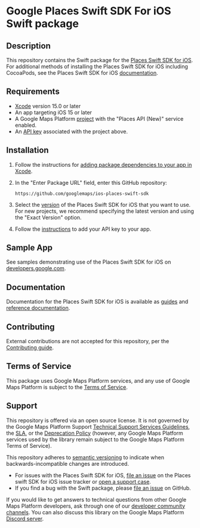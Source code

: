 <!--* freshness: { exempt: true } *-->

# Google Places Swift SDK For iOS Swift package

## Description

This repository contains the Swift package for the
[Places Swift SDK for iOS](https://developers.google.com/maps/documentation/places/ios-sdk/reference/swift/Classes).
For additional methods of installing the Places Swift SDK for iOS including
CocoaPods, see the Places Swift SDK for iOS
[documentation](https://developers.google.com/maps/documentation/places/ios-sdk/config#googleplacesswift).

## Requirements

-   [Xcode](https://developer.apple.com/xcode/) version 15.0 or later
-   An app targeting iOS 15 or later
-   A Google Maps Platform
    [project](https://developers.google.com/maps/documentation/places/ios-sdk/cloud-setup)
    with the "Places API (New)" service enabled.
-   An
    [API key](https://developers.google.com/maps/documentation/places/ios-sdk/config#googleplacesswift_1)
    associated with the project above.

## Installation

1.  Follow the instructions for
    [adding package dependencies to your app in Xcode](https://developer.apple.com/documentation/xcode/adding-package-dependencies-to-your-app).

2.  In the "Enter Package URL" field, enter this GitHub repository:

    ```
    https://github.com/googlemaps/ios-places-swift-sdk
    ```

3.  Select the
    [version](https://developers.google.com/maps/documentation/places/ios-sdk/versions)
    of the Places Swift SDK for iOS that you want to use. For new projects, we
    recommend specifying the latest version and using the "Exact Version"
    option.

4.  Follow the
    [instructions](https://developers.google.com/maps/documentation/places/ios-sdk/config#googleplacesswift_1)
    to add your API key to your app.

## Sample App

See samples demonstrating use of the Places Swift SDK for iOS on
[developers.google.com](https://developers.google.com/maps/documentation/places/ios-sdk/code-samples).

## Documentation

Documentation for the Places Swift SDK for iOS is available as
[guides](https://developers.google.com/maps/documentation/places/ios-sdk) and
[reference documentation](https://developers.google.com/maps/documentation/places/ios-sdk/reference/swift/Classes).

## Contributing

External contributions are not accepted for this repository, per the
[Contributing guide](https://github.com/googlemaps/ios-places-sdk/blob/main/CONTRIBUTING.md).

## Terms of Service

This package uses Google Maps Platform services, and any use of Google Maps
Platform is subject to the
[Terms of Service](https://cloud.google.com/maps-platform/terms).

## Support

This repository is offered via an open source license. It is not governed by the
Google Maps Platform Support
[Technical Support Services Guidelines](https://cloud.google.com/maps-platform/terms/tssg),
the [SLA](https://cloud.google.com/maps-platform/terms/sla), or the
[Deprecation Policy](https://cloud.google.com/maps-platform/terms) (however, any
Google Maps Platform services used by the library remain subject to the Google
Maps Platform Terms of Service).

This repository adheres to [semantic versioning](https://semver.org/) to
indicate when backwards-incompatible changes are introduced.

-   For issues with the Places Swift SDK for iOS,
    [file an issue](https://developers.google.com/maps/documentation/places/ios-sdk/support#issue-tracker)
    on the Places swift SDK for iOS issue tracker or
    [open a support case](https://developers.google.com/maps/documentation/places/ios-sdk/support#contact-maps-support).
-   If you find a bug with the Swift package, please
    [file an issue](https://github.com/googlemaps/ios-places-sdk/issues) on
    GitHub.

If you would like to get answers to technical questions from other Google Maps
Platform developers, ask through one of our
[developer community channels](https://developers.google.com/maps/developer-community).
You can also discuss this library on the Google Maps Platform
[Discord server](https://discord.gg/hYsWbmk).
